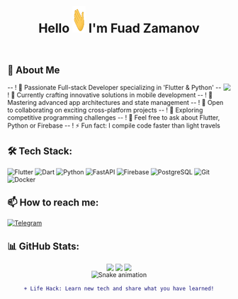 <h1 align="center">Hello <img src="https://raw.githubusercontent.com/ABSphreak/ABSphreak/master/gifs/Hi.gif" width="30px" height="60px"> I'm Fuad Zamanov</h1>
<br/>

## 🌟 About Me

<img src="https://www.gabrielcorralcardenas.com/content/images/2024/03/web3.gif" height="200px" align="right" />

-- ! 🚀 Passionate Full-stack Developer specializing in 'Flutter & Python'
-- ! 🔭 Currently crafting innovative solutions in mobile development
-- ! 🌱 Mastering advanced app architectures and state management
-- ! 👯 Open to collaborating on exciting cross-platform projects
-- ! 🤔 Exploring competitive programming challenges
-- ! 💬 Feel free to ask about Flutter, Python or Firebase
-- ! ⚡ Fun fact: I compile code faster than light travels

## 🛠️ Tech Stack:

<p>
<img alt="Flutter" src="https://img.shields.io/badge/Flutter-02569B?style=for-the-badge&logo=flutter&logoColor=white" height="25px"/>
<img alt="Dart" src="https://img.shields.io/badge/Dart-0175C2?style=for-the-badge&logo=dart&logoColor=white" height="25px"/>
<img alt="Python" src="https://img.shields.io/badge/Python-3776AB?style=for-the-badge&logo=python&logoColor=white" height="25px"/>
<img alt="FastAPI" src="https://img.shields.io/badge/FastAPI-009688?style=for-the-badge&logo=fastapi&logoColor=white" height="25px"/>
<img alt="Firebase" src="https://img.shields.io/badge/Firebase-FFCA28?style=for-the-badge&logo=firebase&logoColor=black" height="25px"/>
<img alt="PostgreSQL" src="https://img.shields.io/badge/PostgreSQL-4169E1?style=for-the-badge&logo=postgresql&logoColor=white" height="25px"/>
<img alt="Git" src="https://img.shields.io/badge/Git-F05032?style=for-the-badge&logo=git&logoColor=white" height="25px"/>
<img alt="Docker" src="https://img.shields.io/badge/Docker-2496ED?style=for-the-badge&logo=docker&logoColor=white" height="25px"/>
</p>

## 📫 How to reach me:

<p>
<a href="https://t.me/eclippsss" target="_blank">
  <img alt="Telegram" src="https://img.shields.io/badge/Telegram-0088cc?style=for-the-badge&logo=telegram&logoColor=white" height="30px"/>
</a>
</p>

## 📊 GitHub Stats:

<div align="center">
  <img align="center" src="https://github-readme-stats.vercel.app/api?username=gtfovamp&show_icons=true&theme=radical" />
  <img align="center" src="https://github-readme-streak-stats.herokuapp.com/?user=gtfovamp&theme=radical" />
  <img align="center" src="https://github-readme-stats.vercel.app/api/top-langs/?username=gtfovamp&layout=compact&theme=radical&langs_count=8" />
</div>

<!-- Snake animation -->
<div align="center">
  <img src="https://raw.githubusercontent.com/gtfovamp/gtfovamp/output/github-contribution-grid-snake.svg" alt="Snake animation" />
</div>

<div align="center">
  
```diff
+ Life Hack: Learn new tech and share what you have learned!
